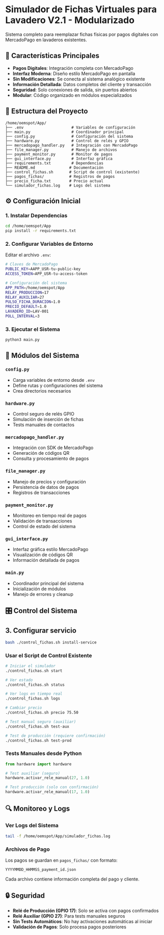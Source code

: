 # Simulador de Fichas Virtuales para Lavadero V2.1 - Modularizado

Sistema completo para reemplazar fichas físicas por pagos digitales con MercadoPago en lavaderos existentes.

## 🚀 Características Principales

- **Pagos Digitales**: Integración completa con MercadoPago
- **Interfaz Moderna**: Diseño estilo MercadoPago en pantalla
- **Sin Modificaciones**: Se conecta al sistema analógico existente
- **Información Detallada**: Datos completos del cliente y transacción
- **Seguridad**: Solo conexiones de salida, sin puertos abiertos
- **Modular**: Código organizado en módulos especializados

## 📁 Estructura del Proyecto

```
/home/oemspot/App/
├── .env                     # Variables de configuración
├── main.py                  # Coordinador principal
├── config.py                # Configuración del sistema
├── hardware.py              # Control de relés y GPIO
├── mercadopago_handler.py   # Integración con MercadoPago
├── file_manager.py          # Manejo de archivos
├── payment_monitor.py       # Monitor de pagos
├── gui_interface.py         # Interfaz gráfica
├── requirements.txt         # Dependencias
├── README.md               # Documentación
├── control_fichas.sh       # Script de control (existente)
├── pagos_fichas/           # Registros de pagos
├── precio_ficha.txt        # Precio actual
└── simulador_fichas.log    # Logs del sistema
```

## ⚙️ Configuración Inicial

### 1. Instalar Dependencias
```bash
cd /home/oemspot/App
pip install -r requirements.txt
```

### 2. Configurar Variables de Entorno
Editar el archivo `.env`:
```bash
# Claves de MercadoPago
PUBLIC_KEY=AAPP_USR-tu-public-key
ACCESS_TOKEN=APP_USR-tu-access-token

# Configuración del sistema
APP_PATH=/home/oemspot/App
RELAY_PRODUCCION=17
RELAY_AUXILIAR=27
PULSO_FICHA_DURACION=1.0
PRECIO_DEFAULT=1.0
LAVADERO_ID=LAV-001
POLL_INTERVAL=3
```

### 3. Ejecutar el Sistema
```bash
python3 main.py
```

## 🔧 Módulos del Sistema

### `config.py`
- Carga variables de entorno desde `.env`
- Define rutas y configuraciones del sistema
- Crea directorios necesarios

### `hardware.py`
- Control seguro de relés GPIO
- Simulación de inserción de fichas
- Tests manuales de contactos

### `mercadopago_handler.py`
- Integración con SDK de MercadoPago
- Generación de códigos QR
- Consulta y procesamiento de pagos

### `file_manager.py`
- Manejo de precios y configuración
- Persistencia de datos de pagos
- Registros de transacciones

### `payment_monitor.py`
- Monitoreo en tiempo real de pagos
- Validación de transacciones
- Control de estado del sistema

### `gui_interface.py`
- Interfaz gráfica estilo MercadoPago
- Visualización de códigos QR
- Información detallada de pagos

### `main.py`
- Coordinador principal del sistema
- Inicialización de módulos
- Manejo de errores y cleanup

## 🎛️ Control del Sistema

## 3. Configurar servicio

```bash
bash ./control_fichas.sh install-service
```

### Usar el Script de Control Existente
```bash
# Iniciar el simulador
./control_fichas.sh start

# Ver estado
./control_fichas.sh status

# Ver logs en tiempo real
./control_fichas.sh logs

# Cambiar precio
./control_fichas.sh precio 75.50

# Test manual seguro (auxiliar)
./control_fichas.sh test-aux

# Test de producción (requiere confirmación)
./control_fichas.sh test-prod
```

### Tests Manuales desde Python
```python
from hardware import hardware

# Test auxiliar (seguro)
hardware.activar_rele_manual(27, 1.0)

# Test producción (solo con confirmación)
hardware.activar_rele_manual(17, 1.0)
```

## 🔍 Monitoreo y Logs

### Ver Logs del Sistema
```bash
tail -f /home/oemspot/App/simulador_fichas.log
```

### Archivos de Pago
Los pagos se guardan en `pagos_fichas/` con formato:
```
YYYYMMDD_HHMMSS_payment_id.json
```

Cada archivo contiene información completa del pago y cliente.

## 🔒 Seguridad

- **Relé de Producción (GPIO 17)**: Solo se activa con pagos confirmados
- **Relé Auxiliar (GPIO 27)**: Para tests manuales seguros
- **Sin Tests Automáticos**: No hay activaciones automáticas al iniciar
- **Validación de Pagos**: Solo procesa pagos posteriores